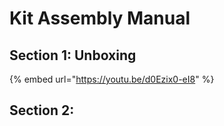# Kit Assembly Manual



## Section 1: Unboxing

{% embed url="https://youtu.be/d0Ezix0-eI8" %}





## Section 2:&#x20;



